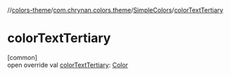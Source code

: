 //[colors-theme](../../../index.md)/[com.chrynan.colors.theme](../index.md)/[SimpleColors](index.md)/[colorTextTertiary](color-text-tertiary.md)

# colorTextTertiary

[common]\
open override val [colorTextTertiary](color-text-tertiary.md): [Color](../../../../colors-core/colors-core/com.chrynan.colors/-color/index.md)
